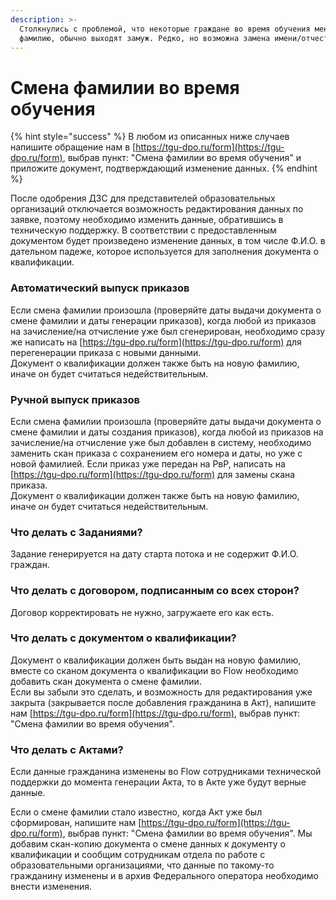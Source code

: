 ```yaml
---
description: >-
  Столкнулись с проблемой, что некоторые граждане во время обучения меняют
  фамилию, обычно выходят замуж. Редко, но возможна замена имени/отчества.
---
```


# Смена фамилии во время обучения

{% hint style="success" %}
В любом из описанных ниже случаев напишите обращение нам  в  [https://tgu-dpo.ru/form](https://tgu-dpo.ru/form), выбрав пункт: "Смена фамилии во время обучения" и приложите документ, подтверждающий изменение данных.&#x20;
{% endhint %}

После одобрения ДЗС для представителей образовательных организаций отключается возможность редактирования данных по заявке, поэтому необходимо изменить данные, обратившись в техническую поддержку. В соответствии с предоставленным документом будет произведено изменение данных, в том числе Ф.И.О. в дательном падеже, которое используется для заполнения документа о квалификации.&#x20;

### Автоматический выпуск приказов

Если смена фамилии произошла (проверяйте даты выдачи документа о смене фамилии и даты генерации приказов), когда любой из приказов на зачисление/на отчисление уже был сгенерирован, необходимо сразу же написать на [https://tgu-dpo.ru/form](https://tgu-dpo.ru/form) для перегенерации приказа с новыми данными. \
Документ о квалификации должен также быть на новую фамилию, иначе он будет считаться недействительным.

### Ручной выпуск приказов

Если смена фамилии произошла (проверяйте даты выдачи документа о смене фамилии и даты создания приказов), когда любой из приказов на зачисление/на отчисление уже был добавлен в систему, необходимо заменить скан приказа с сохранением его номера и даты, но уже с новой фамилией. Если приказ уже передан на РвР, написать на [https://tgu-dpo.ru/form](https://tgu-dpo.ru/form) для замены скана приказа.\
Документ о квалификации должен также быть на новую фамилию, иначе он будет считаться недействительным.

### Что делать с Заданиями?

Задание генерируется на дату старта потока и не содержит Ф.И.О. граждан.

### Что делать с договором, подписанным со всех сторон?

Договор корректировать не нужно, загружаете его как есть.

### Что делать с документом о квалификации?

Документ о квалификации должен быть выдан на новую фамилию, вместе со сканом документа о квалификации во Flow необходимо добавить скан документа о смене фамилии. \
Если вы забыли это сделать, и возможность для редактирования уже закрыта (закрывается после добавления гражданина в Акт), напишите нам [https://tgu-dpo.ru/form](https://tgu-dpo.ru/form), выбрав пункт: "Смена фамилии во время обучения".&#x20;

### Что делать с Актами?

Если данные гражданина изменены во Flow сотрудниками технической поддержки до момента генерации Акта, то в Акте уже будут верные данные.

Если о смене фамилии стало известно, когда Акт уже был сформирован, напишите нам   [https://tgu-dpo.ru/form](https://tgu-dpo.ru/form), выбрав пункт: "Смена фамилии во время обучения".  Мы добавим скан-копию документа о смене данных к документу о квалификации и сообщим сотрудникам отдела по работе с образовательными организациями, что данные по такому-то гражданину изменены и в архив Федерального оператора необходимо внести изменения.

